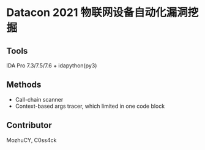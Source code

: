 # Datacon 2021 物联网设备自动化漏洞挖掘

## Tools

IDA Pro 7.3/7.5/7.6 + idapython(py3)

## Methods

- Call-chain scanner
- Context-based args tracer, which limited in one code block

## Contributor

MozhuCY, C0ss4ck